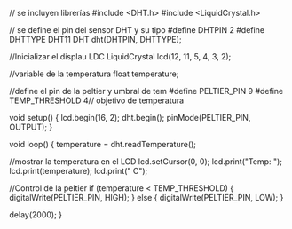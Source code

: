 // se incluyen librerías
#include <DHT.h>
#include <LiquidCrystal.h>

// se define el pin del sensor DHT y su tipo
#define DHTPIN 2
#define DHTTYPE DHT11
DHT dht(DHTPIN, DHTTYPE);

//Inicializar el displau LDC
LiquidCrystal lcd(12, 11, 5, 4, 3, 2);

//variable de la temperatura
float temperature;

//define el pin de la peltier y umbral de tem
#define PELTIER_PIN 9
#define TEMP_THRESHOLD 4// objetivo de temperatura

void setup() {
  lcd.begin(16, 2);
  dht.begin();
  pinMode(PELTIER_PIN, OUTPUT);
}

void loop() {
 temperature = dht.readTemperature();

  //mostrar la temperatura en el LCD
  lcd.setCursor(0, 0);
  lcd.print("Temp: ");
  lcd.print(temperature);
  lcd.print(" C");

//Control de la peltier
  if (temperature < TEMP_THRESHOLD) {
    digitalWrite(PELTIER_PIN, HIGH); 
  }
 else {
    digitalWrite(PELTIER_PIN, LOW); 
  }

  delay(2000); 
}
